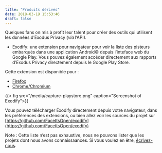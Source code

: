 ```yaml
---
title: "Produits dérivés"
date: 2018-03-19 15:53:46
draft: false
---
```


Quelques fans on mis à profit leur talent pour créer des outils qui utilisent les données d’Exodus Privacy (_via_ l’API).

* Exodify: une extension pour navigateur pour voir la liste des pisteurs embarqués dans une application Android© depuis l’inteface web du Google Play. Vous pouvez également accéder directement aux rapports d’Exodus Privacy directement depuis le Google Play Store.

Cette extension est disponible pour :

* [Firefox](https://addons.mozilla.org/en-US/firefox/addon/exodify/)
* [Chrome/Chromium](https://chrome.google.com/webstore/detail/exodify/imfbjeceaelpdlhbeembaocakecajhlm)

{{< fig src="/media/capture-playstore.png" caption="Screenshot of Exodify">}}

Vous pouvez télécharger Exodify directement depuis votre navigateur, dans les préférences des extensions, ou bien allez voir les sources du projet sur [https://github.com/FacettsOpen/exodify](https://github.com/FacettsOpen/exodify)

Note : Cette liste n’est pas exhaustive, nous ne pouvons lister que les projets dont nous avons connaissaances. Si vous voulez en être, [écrivez-nous](mailto:bureau@xodus-privacy.eu.org).
